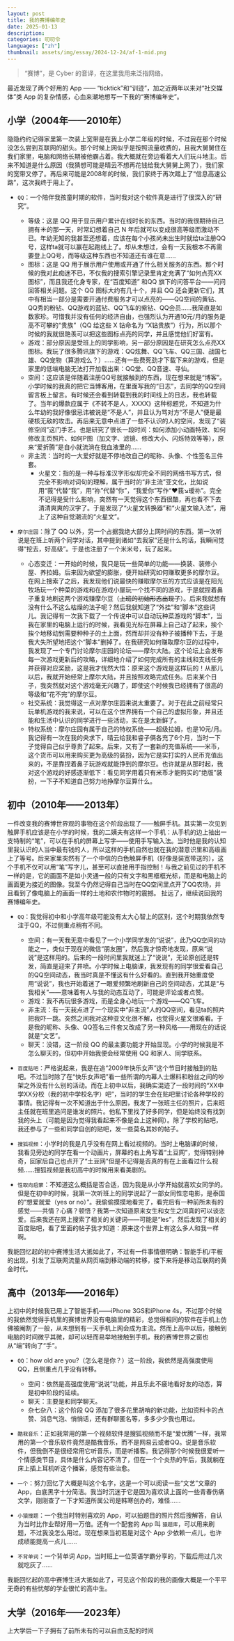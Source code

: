 ```yaml
---
layout: post
title: 我的赛博编年史
date: 2025-01-13
description: 
categories: 叨叨令
languages: ["zh"]
thumbnail: assets/img/essay/2024-12-24/af-1-mid.png
---
```


> “赛博”，是 Cyber 的音译，在这里我用来泛指网络。

最近发现了两个好用的 App —— “ticktick”和“训迹”，加之近两年以来对“社交媒体”类 App 的复杂情感，心血来潮地想写一下我的“赛博编年史”。

## 小学（2004年——2010年）
隐隐约约记得家里第一次装上宽带是在我上小学二年级的时候，不过我在那个时候没怎么尝到互联网的甜头。那个时候上网似乎是按照流量收费的，且我大舅舅住在我们家里，电脑和网络长期被他霸占着。我大概就在旁边看着大人们玩斗地主。后来不知道是什么原因（我猜想可能是晴云不想再花钱给我大舅舅上网了），我们家的宽带又停了。再后来可能是2008年的时候，我们家终于再次踏上了“信息高速公路”，这次我终于用上了。

- `QQ`：一个陪伴我孩童时期的软件，当时我对这个软件真是进行了很深入的“研究”。
  - 等级：这是 QQ 用于显示用户累计在线时长的东西。当时的我很期待自己拥有☀️的那一天，时常幻想着自己 N 年后就可以变成很高等级而激动不已。年幼无知的我甚至还想着，应该在每个小孩尚未出生时就给ta注册QQ号，这样ta就可以赢在起跑线上了。却从未想过，会有一天我根本不再需要登上QQ号，而等级这种东西也不知道还有谁在意……
  - 图标：这是 QQ 用于展示用户使用或开通了什么相关服务的东西。那个时候的我对此痴迷不已，不仅我的搜索引擎记录里肯定充满了“如何点亮XX图标”，而且我还化身专家，在“百度知道” 和QQ 旗下的问答平台——问问回答相关问题。这个 QQ 图标大约有几十个，并且 QQ 还会更新它们，其中有相当一部分是需要开通付费服务才可以点亮的——QQ空间的黄钻、QQ秀的粉钻、QQ游戏的蓝钻、QQ飞车的紫钻、QQ会员……我简直是如数家珍。可惜我并没有任何的经济自由，也强烈认为开通10元/月的服务是高不可攀的“贵族”（QQ 给这些 X 钻命名为 “X钻贵族”）行为，所以那个时候的我就很艳羡可以把这些图标点亮的同学，并且感觉他们好富有。
  - 游戏：部分原因是受班上的同学影响，另一部分原因是在研究怎么点亮XX图标。我玩了很多腾讯旗下的游戏：QQ炫舞、QQ飞车、QQ三国、战国七雄、QQ宠物（算游戏么？）……还有一些费死劲才下载下来的游戏，但是家里的低端电脑无法打开加载出来：QQ堂、QQ音速、寻仙。
  - 空间：这应该是伴随着注册QQ号就接触到的东西，现在想来就是“博客”。小学时候的我真的把它当博客用，在里面写我的“日志”，去同学的QQ空间留言板上留言。有时候还会看到转载到我的时间线上的日志，我也转载了。当年的爆款应属于《不转不是人，XXXX》这种标题党，不知道为什么年幼的我好像很忌讳被说是“不是人”，并且认为骂对方“不是人”便是最硬核无敌的攻击。再后来无意中点进了一些不认识的人的空间，发现了“装修空间”这门手艺。也是研究了很长一段时间：如何添加小动画特效、如何修改主页照片、如何P图（加文字、滤镜、修改大小、闪烁特效等等），原来“爱折腾”是自小就流淌在我血液里的……
  - 非主流：当时的一大爱好就是不停地改自己的昵称、头像、个性签名三件套。
    - 火星文：指的是一种与标准汉字形似却完全不同的网络书写方式，但完全不影响对词句的理解，属于当时的“非主流”亚文化，比如说用“莪”代替“我”，用“祢”代替“你”，“我爱你”写作“❤莪↘瑷祢”。完全不记得是受什么影响，突然有一天觉得这个东西很酷，再也看不下去清清爽爽的汉字了。于是发现了“火星文转换器”和“火星文输入法”，用上了这种自觉潮流的“火星文”。

- `摩尔庄园`：除了 QQ 以外，另一个占据我绝大部分上网时间的东西。第一次听说是在班上听两个同学对话，其中提到诸如“去我家”还是什么的话，我瞬间觉得“挖去，好高级”。于是也注册了一个米米号，玩了起来。
  - 心态变迁：一开始的时候，我只是玩一些简单的功能——换装、装修小屋、养拉姆。后来因为欲望的膨胀，便开始研究如何赚取更多的摩尔豆。在网上搜索了之后，我发现他们说最快的赚取摩尔豆的方式应该是在阳光牧场玩一个种菜的游戏和在游戏小屋玩一个找不同的游戏，于是就捏着鼻子重复地刷这两个游戏赚摩尔豆（~~上班的初始形态出现了~~）。后来我就想有没有什么不这么枯燥的法子呢？然后我就知道了“外挂”和“脚本”这些词儿。我记得有一次我下载了一个传说中可以自动玩种菜游戏的“脚本”，当我在家里的电脑上运行的时候，我看见光标在屏幕上自己动了起来，挨个挨个地移动到需要种种子的土上面，然而却并没有种子被播种下去，于是我大失所望地把这个“脚本”删掉了。在我研究如何赚取摩尔豆的过程中，我发现了一个专门讨论摩尔庄园的论坛——摩尔大陆。这个论坛上会发布每一次游戏更新后的攻略，详细地介绍了如何完成所有的主线和支线任务并获得对应奖励，这是我才恍然大悟：原来这个游戏是这样玩的！从那儿以后，我就开始经常上摩尔大陆，并且按照攻略完成任务。后来某个日子，我突然就对这个游戏毫无兴趣了，即使这个时候我已经拥有了很高的等级和“花不完”的摩尔豆。
  - 社交系统：我觉得这一点对摩尔庄园来说太重要了。对于在此之前经常只玩单机游戏的我来说，可以在这个世界拥有一个自己的虚拟形象，并且还能和生活中认识的同学进行一些活动，实在是太新鲜了。
  - 特权系统：摩尔庄园有属于自己的特权系统——超级拉姆，也是10元/月。我记得有一次在我的央求下，晴云给我和睿子俩各充了6个月，当时一下子觉得自己似乎尊贵了起来。后来，又有了一套新的充值系统——米币，这个货币可以用来购买更为高级的装扮，因为它是实打实的人民币充值出来的，不是靠捏着鼻子玩游戏就能挣到的摩尔豆。也许就是从那时起，我对这个游戏的好感逐渐低下：看见同学用着只有米币才能购买的“绝版”装扮，一下子不知道自己努力地挣摩尔豆算什么。

## 初中（2010年——2013年）
一件改变我的赛博世界观的事物在这个阶段出现了——触屏手机。其实第一次见到触屏手机应该是在小学的时候，我的二姨夫有这样一个手机：从手机的边上抽出一支特制的“笔”，可以在手机的屏幕上写字——使用手写输入法。当时他是我的认知里我认识的人当中最有钱的人，所以这样的手机自然也就在我的潜意识里和高级画上了等号。后来家里突然有了一个中信的白色触屏手机（好像是装宽带送的），这个手机不仅可以用“笔”写字儿，甚至可以直接用手指控制！与我之前见过的手机不一样的是，它的画面不是如小灵通一般的只有文字和黑框框光标，而是和电脑上的画面更为接近的图像。我至今仍然记得自己当时在QQ空间里点开了QQ农场，并且看到了像电脑上的画面一样的土地和农作物时的震撼。
扯远了，继续说回我的赛博编年史。

- `QQ`：我觉得初中和小学高年级可能没有太大心智上的区别，这个时期我依然专注于QQ，不过侧重点稍有不同。
  - 空间：有一天我无意中看见了一个小学同学发的“说说”，此乃QQ空间的功能之一，类似于现在的微信“朋友圈”，然后我才惊奇地发现，原来“说说”是这样用的。后来的一段时间里我就迷上了“说说”，无论原创还是转发，简直是迎来了井喷。小学时候上电脑课，我发现有的同学很爱看自己的QQ空间动态，我当时真是不懂这有什么好看的。直到我开始重度使用“说说”，我也开始着迷了一眼爱频繁地刷新自己的空间动态，尤其是“与我相关”——意味着有人与我的动态互动了，可能是评论或者点赞。
  - 游戏：我不再玩很多游戏，而是全身心地玩一个游戏——QQ飞车。
  - 非主流：有一天我点进了一个现实中“非主流”人的QQ空间，看见ta的照片把我吓一跳。突然之间我对这种亚文化很不解，也觉得火星文很难看。于是我的昵称、头像、QQ签名三件套又改成了另一种风格——用现在的话说就是“文艺”。
  - 聊天：没错，这一阶段 QQ 的最主要功能才开始显现。小学的时候我是不怎么聊天的，但初中开始我便会经常使用 QQ 和家人、同学联系。

- `百度贴吧`：严格说起来，我是在追“2009年快乐女声”这个节目时接触到的贴吧。不过当时除了在“快乐女声吧”看一些所谓的内幕人士爆料和粉丝之间的吵架之外没有什么别的活动。而在上初中以后，我确实混迹了一段时间的“XX中学XX分校（我的初中学校名字）吧”，当时的学生会在贴吧里讨论各种学校的事情。我记得有一次不知道出于什么原因，我发了一张班主任的照片，后来班主任就在班里追问是谁发的照片。他私下里找了好多同学，但是始终没有找到我的头上（可能是因为觉得我看起来不像是会上这种网）。除了学校的贴吧，我还参与了一些和同学自创的贴吧，发一些莫名其妙的帖子。

- `搜狐视频`：小学时的我是几乎没有在网上看过视频的。当时上电脑课的时候，我看见旁边的同学在看一个动画片，屏幕的右上角写着“土豆网”，觉得特别神奇，回家后自己也点开了“土豆网”但是不记得是否真的有在上面看过什么视频……搜狐视频是我初高中的时候用来看美剧的。

- `性取向启蒙`：不知道这么概括是否合适，因为我是从小学开始就喜欢女同学的。但是在初中的时候，我第一次听班上的同学说起了一部女同性恋电影，是泰国的“想爱就爱（yes or no）”。我偷偷摸摸地看完了，看完后有一种前所未有的感觉——共情？心痛？顿悟？我第一次知道原来女生和女生之间真的可以谈恋爱。后来我还在网上搜索了相关的关键词——可能是“les”，然后发现了相关的百度贴吧，看了里面的帖子我才知道：原来这个世界上有这么多人和我一样啊。

我能回忆起的初中赛博生活大抵如此了，不过有一件事情很明确：智能手机/平板的出现，引发了互联网流量从网页端到移动端的转移，接下来将是移动互联网的黄金时代。

## 高中（2013年——2016年）

上初中的时候我已用上了智能手机——iPhone 3GS和iPhone 4s，不过那个时候的我依然觉得手机里的赛博世界没有电脑里的精彩，总觉得相同的软件在手机上仿佛被阉割了一般，从未想到有一天手机上网会成为主流。然而上高中以后，接触到电脑的时间微乎其微，却可以轻而易举地接触到手机，我的赛博世界之窗也从“端”转向了“手”。

- `QQ`：how old are you?（怎么老是你？）这一阶段，我依然是高强度使用QQ，且侧重点几乎没有转移。
  - 空间：依然是高强度使用“说说”功能，并且乐此不疲地看好友的动态，算是初中阶段的延续。
  - 聊天：主要是和同学聊天。
  - 杂七杂八：这个阶段 QQ 添加了很多花里胡哨的新功能，比如资料卡的点赞、消息气泡、悄悄话，还有群聊匿名等，多多少少我也用过。

- `酷我音乐`：正如我常用的第一个视频软件是搜狐视频而不是“爱优腾”一样，我常用的第一个音乐软件竟然是酷我音乐，而不是网易云或者QQ。说是音乐软件，但我倒不是很经常用它听音乐，而是听播客。我记得那个时候我很爱听一个情感类节目，具体是什么内容记不清了，但在一个个炎热的午后，我就躺在床上插上耳机听这个播客，感觉有些治愈。

- `一个`：努力回忆了大概是叫这个名字，这是一个可以阅读一些“文艺”文章的 App，白底黑字十分简洁。我当时沉迷于它是因为喜欢读上面的一些青春伤痛文学，刚刚查了一下才知道所属公司是韩寒创办的，难怪……

- `小猿搜题`：一个我当时特别喜欢的 App，可以拍题目的照片然后搜解答，自认为当时比作业帮好用一万倍。还有一个配套的 App 叫 `猿题库`，可以用来刷题，不过我没怎么用过。现在想来当初若是对这个 App 少依赖一点儿，也许成绩能提高一点儿……

- `不背单词`：一个背单词 App，当时班上一位英语学霸分享的，下载后用过几次就吃灰了……

我能回忆起的高中赛博生活大抵如此了，可见这个阶段的我的画像大概是一个平平无奇的有些忧郁的学业很忙的高中生。

## 大学（2016年——2023年）

上大学后一下子拥有了前所未有的可以自由支配的时间
